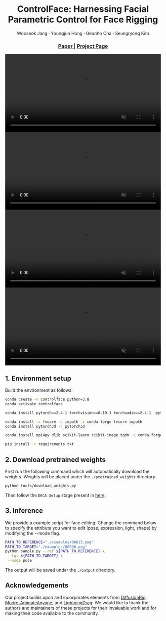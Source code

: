 <p align="center">
  <h1 align="center">ControlFace: Harnessing Facial Parametric Control for Face Rigging</h1>
  <p align="center">
     <a>Wooseok Jang</a>
    ·
     <a>Youngjun Hong</a>
    ·
    <a>Geonho Cha</a>
    ·
    <a>Seungryong Kim</a>
  </p>
  <h3 align="center"><a href="https://arxiv.org/abs/2412.01160">Paper </a> | <a href="https://cvlab-kaist.github.io/ControlFace">Project Page </a> </h3>
  <div align="center"></div>
  <video id="ide" width="100%" playsinline autoplay loop muted>
      <source src="videos/1.mp4" type="video/mp4" />
  </video>
  <video id="ide" width="100%" playsinline autoplay loop muted>
      <source src="videos/2.mp4" type="video/mp4" />
  </video>
  <video id="ide" width="100%" playsinline autoplay loop muted>
      <source src="videos/3.mp4" type="video/mp4" />
  </video>
  <video id="ide" width="100%" playsinline autoplay loop muted>
      <source src="videos/4.mp4" type="video/mp4" />
  </video>
</p>

## 1. Environment setup
Build the environment as follows:
```bash
conda create -n controlface python=3.8
conda activate controlface

conda install pytorch==2.4.1 torchvision==0.19.1 torchaudio==2.4.1  pytorch-cuda=11.8 -c pytorch -c nvidia

conda install -c fvcore -c iopath -c conda-forge fvcore iopath
conda install pytorch3d -c pytorch3d

conda install mpi4py dlib scikit-learn scikit-image tqdm -c conda-forge

pip install -r requirements.txt
```

## 2. Download pretrained weights
First run the following command which will automatically download the weights.
Weights will be placed under the `./pretrained_weights` directory. 
```bash
python tools/download_weights.py
```
Then follow the `DECA Setup` stage present in [here](https://github.com/adobe-research/diffusion-rig).

## 3. Inference
We provide a example script for face editing. Change the command below to specify the attribute you want to edit (pose, expression, light, shape) by modifying the --mode flag.
```bash
PATH_TO_REFERENCE="./examples/00013.png"
PATH_TO_TARGET="./examples/00690.png"
python sample.py --ref ${PATH_TO_REFERENCE} \
 --tgt ${PATH_TO_TARGET} \
 --mode pose
```
The output will be saved under the `./output` directory.

## Acknowledgements
Our project builds upon and incorporates elements from [DiffusionRig](https://github.com/adobe-research/diffusion-rig), [Moore-AnimateAnyone](https://github.com/MooreThreads/Moore-AnimateAnyone), and [LightningDrag](https://github.com/magic-research/LightningDrag). We would like to thank the authors and maintainers of these projects for their invaluable work and for making their code available to the community.